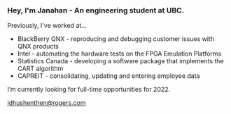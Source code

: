 ### Hey, I'm Janahan - An engineering student at UBC.

Previously, I've worked at...

- BlackBerry QNX - reproducing and debugging customer issues with QNX products
- Intel - automating the hardware tests on the FPGA Emulation Platforms
- Statistics Canada - developing a software package that implements the CART algorithm
- CAPREIT - consolidating, updating and entering employee data

I’m currently looking for full-time opportunities for 2022.

<jdhushenthen@rogers.com>
